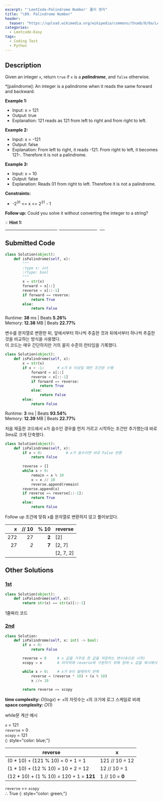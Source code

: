 ```yaml
---
excerpt: "'LeetCode-Palindrome Number' 풀이 정리"
title: "\09. Palindrome Number"
header:
  teaser: "https://upload.wikimedia.org/wikipedia/commons/thumb/0/0a/LeetCode_Logo_black_with_text.svg/458px-LeetCode_Logo_black_with_text.svg.png"
categories:
  - Leetcode-Easy
tags:
  - Coding Test
  - Python
---
```


## <i class="fa-solid fa-file-lines"></i> Description

Given an integer `x`, return `true` if `x` is a ***palindrome***, and `false` otherwise.

*[palindrome]: An integer is a palindrome when it reads the same forward and backward.


**Example 1:**

- Input: x = 121
- Output: true
- Explanation: 121 reads as 121 from left to right and from right to left.

**Example 2:**

- Input: x = -121
- Output: false
- Explanation: From left to right, it reads -121. From right to left, it becomes 121-. Therefore it is not a palindrome.

**Example 3:**

- Input: x = 10
- Output: false
- Explanation: Reads 01 from right to left. Therefore it is not a palindrome.

**Constraints:**

- -2<sup>31</sup> <= x <= 2<sup>31</sup> - 1

**Follow up:** Could you solve it without converting the integer to a string?

💡 **Hint 1:**   
<u><span style="color:#F5F5F5">Beware of overflow when you reverse the integer.</span></u>

## <i class="fa-solid fa-cloud-arrow-up"></i> Submitted Code

```python
class Solution(object):
    def isPalindrome(self, x):
        """
        :type x: int
        :rtype: bool
        """
        x = str(x)
        forward = x[::]
        reverse = x[::-1]
        if forward == reverse:
            return True
        else:
            return False
```
<i class="fa-solid fa-clock"></i> Runtime: **38** ms \| Beats **5.26%**    
<i class="fa-solid fa-memory"></i> Memory: **12.38** MB \| Beats **22.77%**    

변수를 문자열로 변환한 뒤, 앞에서부터 하나씩 추출한 것과 뒤에서부터 하나씩 추출한 것을 비교하는 방식을 사용했다.  
이 코드는 매우 간단하지만 거의 꼴지 수준의 런타임을 기록했다. 

```python
class Solution(object):
    def isPalindrome(self, x):
        x = str(x)
        if x > -1:      # x가 0 이상일 때만 조건문 수행
            forward = x[::]
            reverse = x[::-1]
            if forward == reverse:
                return True
            else:
                return False
        else:
            return False
```
<i class="fa-solid fa-clock"></i> Runtime: **3** ms \| Beats **93.54%**    
<i class="fa-solid fa-memory"></i> Memory: **12.39** MB \| Beats **22.77%**    

처음 제출한 코드에서 x가 음수인 경우를 먼저 거르고 시작하는 조건만 추가했는데 바로 3ms로 크게 단축했다.
<br>

```python
class Solution(object):
    def isPalindrome(self, x):
        if x < 0:           # x가 음수이면 바로 False 반환
            return False
        
        reverse = []
        while x > 9:
            remain = x % 10
            x = x // 10
            reverse.append(remain)
        reverse.append(x)
        if reverse == reverse[::-1]:
            return True
        else:
            return False
```

Follow up 조건에 맞춰 x를 문자열로 변환하지 않고 풀어보았다.    

|   x |   // 10 |  % 10 | reverse   |
|----:|--------:|------:|-----------|
| 272 |      27 | **2** | \[2]      |
|  27 |     *2* | **7** | [2, 7]    |
|     |         |       | [2, 7, 2] |

## <i class="fa-solid fa-flask"></i> Other Solutions

### <a href="https://leetcode.com/problems/palindrome-number/solutions/4795373/why-not-1-line-of-code-python-python3-c-esxj9/" target="_blank">1st</a>

```python
class Solution(object):
    def isPalindrome(self, x):
        return str(x) == str(x)[::-1]
```

1줄짜리 코드

### <a href="https://leetcode.com/problems/palindrome-number/solutions/6044650/video-using-remainder/" target="_blank">2nd</a>

```python
class Solution:
    def isPalindrome(self, x: int) -> bool:
        if x < 0:         
            return False

        reverse = 0     # x 값을 거꾸로 한 값을 저장하는 변수(0으로 시작)
        xcopy = x       # 마지막에 reverse와 구분하기 위해 원래 x 값을 복사해서 저장

        while x > 0:    # x가 0이 될때까지 반복
            reverse = (reverse * 10) + (x % 10)
            x //= 10
        
        return reverse == xcopy
```     
<i class="fa-solid fa-clock"></i> **time complexity:** 𝑂(log𝑥) ← `x`의 자릿수는 `x`의 크기에 로그 스케일로 비례   
<i class="fa-solid fa-memory"></i> **space complexity:** 𝑂(1)    

while문 계산 예시

`x` = 121    
`reverse` = 0   
`xcopy` = 121   
{: style="color: blue;"}

| reverse                                   | x               |
|-------------------------------------------|-----------------|
| (0 \* 10) + (121 % 10) = 0 + 1 = 1        | 121 // 10 = 12  |
| (1 \* 10) + (12 % 10) = 10 + 2 = 12       | 12 // 10 = 1    |
| (12 \* 10) + (1 % 10) = 120 + 1 = **121** | 1 // 10 = **0** |

`reverse` == `xcopy`      
∴ True
{: style="color: green;"}